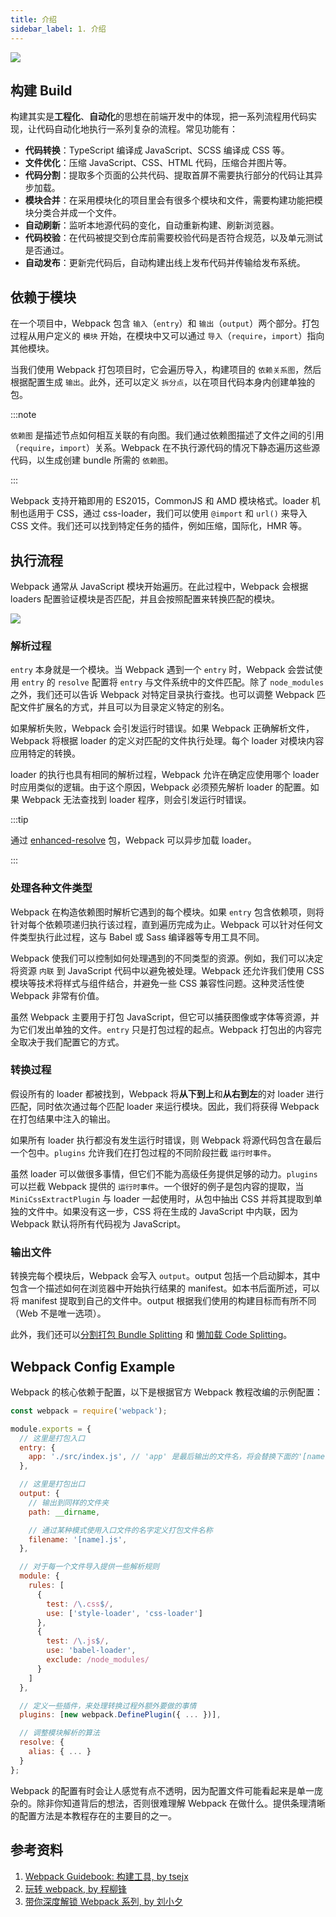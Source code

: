 ```yaml
---
title: 介绍
sidebar_label: 1. 介绍
---
```


<Img src="https://cosmos-x.oss-cn-hangzhou.aliyuncs.com/webpack-cover.png" />

## 构建 Build

构建其实是**工程化**、**自动化**的思想在前端开发中的体现，把一系列流程用代码实现，让代码自动化地执行一系列复杂的流程。常见功能有：

- **代码转换**：TypeScript 编译成 JavaScript、SCSS 编译成 CSS 等。
- **文件优化**：压缩 JavaScript、CSS、HTML 代码，压缩合并图片等。
- **代码分割**：提取多个页面的公共代码、提取首屏不需要执行部分的代码让其异步加载。
- **模块合并**：在采用模块化的项目里会有很多个模块和文件，需要构建功能把模块分类合并成一个文件。
- **自动刷新**：监听本地源代码的变化，自动重新构建、刷新浏览器。
- **代码校验**：在代码被提交到仓库前需要校验代码是否符合规范，以及单元测试是否通过。
- **自动发布**：更新完代码后，自动构建出线上发布代码并传输给发布系统。

## 依赖于模块

在一个项目中，Webpack 包含 `输入`（`entry`）和 `输出`（`output`）两个部分。打包过程从用户定义的 `模块` 开始，在模块中又可以通过 `导入`（`require`，`import`）指向其他模块。

当我们使用 Webpack 打包项目时，它会遍历导入，构建项目的 `依赖关系图`，然后根据配置生成 `输出`。此外，还可以定义 `拆分点`，以在项目代码本身内创建单独的包。

:::note

`依赖图` 是描述节点如何相互关联的有向图。我们通过依赖图描述了文件之间的引用（`require`，`import`）关系。Webpack 在不执行源代码的情况下静态遍历这些源代码，以生成创建 bundle 所需的 `依赖图`。

:::

Webpack 支持开箱即用的 ES2015，CommonJS 和 AMD 模块格式。loader 机制也适用于 CSS，通过 css-loader，我们可以使用 `@import` 和 `url()` 来导入 CSS 文件。我们还可以找到特定任务的插件，例如压缩，国际化，HMR 等。

## 执行流程

Webpack 通常从 JavaScript 模块开始遍历。在此过程中，Webpack 会根据 loaders 配置验证模块是否匹配，并且会按照配置来转换匹配的模块。

<Img src='https://cosmos-x.oss-cn-hangzhou.aliyuncs.com/vJphnG.jpg' w="620" />

### 解析过程

`entry` 本身就是一个模块。当 Webpack 遇到一个 `entry` 时，Webpack 会尝试使用 `entry` 的 `resolve` 配置将 `entry` 与文件系统中的文件匹配。除了 `node_modules` 之外，我们还可以告诉 Webpack 对特定目录执行查找。也可以调整 Webpack 匹配文件扩展名的方式，并且可以为目录定义特定的别名。

如果解析失败，Webpack 会引发运行时错误。如果 Webpack 正确解析文件，Webpack 将根据 loader 的定义对匹配的文件执行处理。每个 loader 对模块内容应用特定的转换。

loader 的执行也具有相同的解析过程，Webpack 允许在确定应使用哪个 loader 时应用类似的逻辑。由于这个原因，Webpack 必须预先解析 loader 的配置。如果 Webpack 无法查找到 loader 程序，则会引发运行时错误。

:::tip

通过 [enhanced-resolve](https://www.npmjs.com/package/enhanced-resolve) 包，Webpack 可以异步加载 loader。

:::

### 处理各种文件类型

Webpack 在构造依赖图时解析它遇到的每个模块。如果 `entry` 包含依赖项，则将针对每个依赖项递归执行该过程，直到遍历完成为止。Webpack 可以针对任何文件类型执行此过程，这与 Babel 或 Sass 编译器等专用工具不同。

Webpack 使我们可以控制如何处理遇到的不同类型的资源。例如，我们可以决定将资源 `内联` 到 JavaScript 代码中以避免被处理。Webpack 还允许我们使用 CSS 模块等技术将样式与组件结合，并避免一些 CSS 兼容性问题。这种灵活性使 Webpack 非常有价值。

虽然 Webpack 主要用于打包 JavaScript，但它可以捕获图像或字体等资源，并为它们发出单独的文件。`entry` 只是打包过程的起点。Webpack 打包出的内容完全取决于我们配置它的方式。

### 转换过程

假设所有的 loader 都被找到，Webpack 将**从下到上**和**从右到左**的对 loader 进行匹配，同时依次通过每个匹配 loader 来运行模块。因此，我们将获得 Webpack 在打包结果中注入的输出。

如果所有 loader 执行都没有发生运行时错误，则 Webpack 将源代码包含在最后一个包中。`plugins` 允许我们在打包过程的不同阶段拦截 `运行时事件`。

虽然 loader 可以做很多事情，但它们不能为高级任务提供足够的动力。`plugins` 可以拦截 Webpack 提供的 `运行时事件`。一个很好的例子是包内容的提取，当 `MiniCssExtractPlugin` 与 loader 一起使用时，从包中抽出 CSS 并将其提取到单独的文件中。如果没有这一步，CSS 将在生成的 JavaScript 中内联，因为 Webpack 默认将所有代码视为 JavaScript。

### 输出文件

转换完每个模块后，Webpack 会写入 `output`。output 包括一个启动脚本，其中包含一个描述如何在浏览器中开始执行结果的 manifest。如本书后面所述，可以将 manifest 提取到自己的文件中。output 根据我们使用的构建目标而有所不同（Web 不是唯一选项）。

此外，我们还可以[分割打包 Bundle Splitting](/docs/webpack/4.build-optimization/bundle-splitting) 和 [懒加载 Code Splitting](/docs/webpack/4.build-optimization/code-splitting)。

## Webpack Config Example

Webpack 的核心依赖于配置，以下是根据官方 Webpack 教程改编的示例配置：

```js title="webpack.config.js"
const webpack = require('webpack');

module.exports = {
  // 这里是打包入口
  entry: {
    app: './src/index.js', // 'app' 是最后输出的文件名，将会替换下面的'[name].js' 的 'name' 部分
  },

  // 这里是打包出口
  output: {
    // 输出到同样的文件夹
    path: __dirname,

    // 通过某种模式使用入口文件的名字定义打包文件名称
    filename: '[name].js',
  },

  // 对于每一个文件导入提供一些解析规则
  module: {
    rules: [
      {
        test: /\.css$/,
        use: ['style-loader', 'css-loader']
      },
      {
        test: /\.js$/,
        use: 'babel-loader',
        exclude: /node_modules/
      }
    ]
  },

  // 定义一些插件，来处理转换过程外额外要做的事情
  plugins: [new webpack.DefinePlugin({ ... })],

  // 调整模块解析的算法
  resolve: {
    alias: { ... }
  }
};
```

Webpack 的配置有时会让人感觉有点不透明，因为配置文件可能看起来是单一庞杂的。除非你知道背后的想法，否则很难理解 Webpack 在做什么。提供条理清晰的配置方法是本教程存在的主要目的之一。

## 参考资料

1. [Webpack Guidebook: 构建工具, by tsejx](https://tsejx.github.io/webpack-guidebook/basic-summary/basic-concepts/build-tool)
1. [玩转 webpack, by 程柳锋](https://time.geekbang.org/course/intro/190)
1. [带你深度解锁 Webpack 系列, by 刘小夕](https://juejin.im/post/5e5c65fc6fb9a07cd00d8838)
